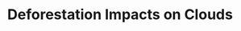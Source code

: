 ---
layout: page
title: Deforestation Impacts on Clouds
description: Changes to the aerosol environment and to land cover often happen at the same time. In Borneo, for example, replacement of tropical rainforests with palm oil plantations often occurs alongside <a href="https://earthobservatory.nasa.gov/images/145614/smoke-blankets-borneo#:~:text=After%20several%20relatively%20quiet%20fire,pall%20of%20thick%2C%20noxious%20smoke.">massive peatland fires</a>. These changes are usually studied separately, but understanding their interactions is important to get an accurate picture of future changes to clouds and precipitation. In <a href="https://doi.org/10.1029/2023GL107678">this GRL paper</a>, we used two decades of satellite observations to estimate the impact of deforestation in Southeast Asia on clouds. One important point is that we find the impact of deforestation is not uniform everywhere––environmental humidity and aerosol loading can be important modulators of land-atmosphere interactions. Read more in <a href="https://eos.org/articles/shallower-clouds-hang-more-often-over-lost-forests">this Eos feature</a>! We're currently working on understanding how deforestation impacts vary across the diurnal cycle.
importance: 1
img: assets/img/deforestation.png
---